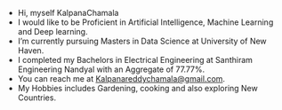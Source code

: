 - Hi, myself KalpanaChamala
- I would like to be Proficient in Artificial Intelligence, Machine Learning and Deep learning. 
- I’m currently pursuing Masters in Data Science at University of New Haven.
- I completed my Bachelors in Electrical Engineering at Santhiram Engineering Nandyal with an Aggregate of 77.77%.
- You can reach me at Kalpanareddychamala@gmail.com.
- My Hobbies includes Gardening, cooking and also exploring New Countries.

<!---
KalpanaChamala/KalpanaChamala is a ✨ special ✨ repository because its `README.md` (this file) appears on your GitHub profile.
You can click the Preview link to take a look at your changes.
--->
